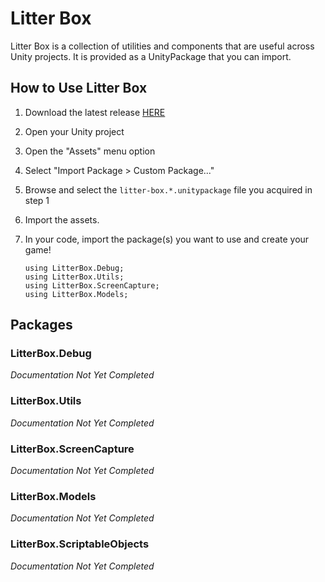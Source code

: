 # Litter Box 

Litter Box is a collection of utilities and components that are useful across Unity projects. It is provided as a UnityPackage that you can import.

## How to Use Litter Box

1. Download the latest release [HERE](https://github.com/RoaringCatGames/litter-box/releases)
2. Open your Unity project
3. Open the "Assets" menu option
4. Select "Import Package > Custom Package..."
5. Browse and select the `litter-box.*.unitypackage` file you acquired in step 1
6. Import the assets.
7. In your code, import the package(s) you want to use and create your game!

    ```
    using LitterBox.Debug;
    using LitterBox.Utils;
    using LitterBox.ScreenCapture;
    using LitterBox.Models;
    ```

## Packages

### LitterBox.Debug

*Documentation Not Yet Completed*

### LitterBox.Utils

*Documentation Not Yet Completed*

### LitterBox.ScreenCapture

*Documentation Not Yet Completed*

### LitterBox.Models

*Documentation Not Yet Completed*

### LitterBox.ScriptableObjects

*Documentation Not Yet Completed*
